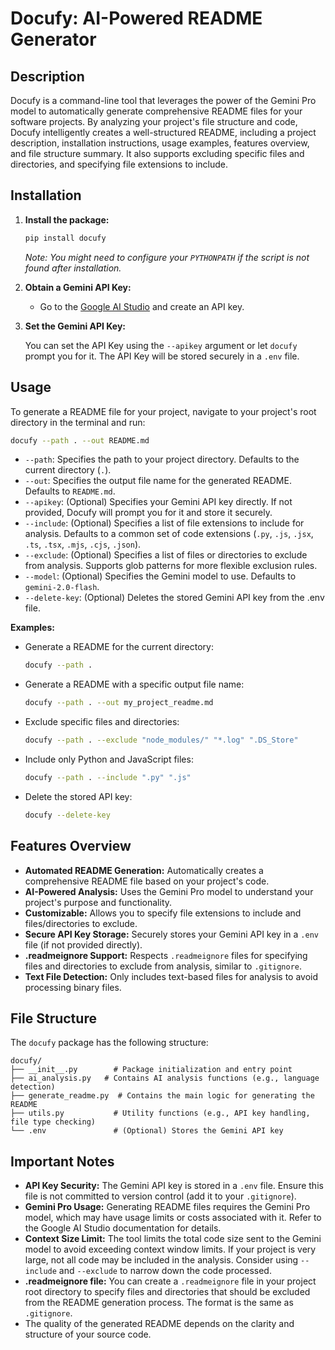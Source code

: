# Docufy: AI-Powered README Generator

## Description

Docufy is a command-line tool that leverages the power of the Gemini Pro model to automatically generate comprehensive README files for your software projects. By analyzing your project's file structure and code, Docufy intelligently creates a well-structured README, including a project description, installation instructions, usage examples, features overview, and file structure summary.  It also supports excluding specific files and directories, and specifying file extensions to include.

## Installation

1.  **Install the package:**

    ```bash
    pip install docufy
    ```

    *Note: You might need to configure your `PYTHONPATH` if the script is not found after installation.*

2.  **Obtain a Gemini API Key:**
    *   Go to the [Google AI Studio](https://makersuite.google.com/) and create an API key.

3.  **Set the Gemini API Key:**

    You can set the API Key using the `--apikey` argument or let `docufy` prompt you for it. The API Key will be stored securely in a `.env` file.

## Usage

To generate a README file for your project, navigate to your project's root directory in the terminal and run:

```bash
docufy --path . --out README.md
```

*   `--path`: Specifies the path to your project directory. Defaults to the current directory (`.`).
*   `--out`: Specifies the output file name for the generated README. Defaults to `README.md`.
*   `--apikey`:  (Optional) Specifies your Gemini API key directly. If not provided, Docufy will prompt you for it and store it securely.
*   `--include`: (Optional) Specifies a list of file extensions to include for analysis. Defaults to a common set of code extensions (`.py`, `.js`, `.jsx`, `.ts`, `.tsx`, `.mjs`, `.cjs`, `.json`).
*   `--exclude`: (Optional) Specifies a list of files or directories to exclude from analysis.  Supports glob patterns for more flexible exclusion rules.
*   `--model`: (Optional) Specifies the Gemini model to use. Defaults to `gemini-2.0-flash`.
*   `--delete-key`: (Optional) Deletes the stored Gemini API key from the .env file.

**Examples:**

*   Generate a README for the current directory:

    ```bash
    docufy --path .
    ```

*   Generate a README with a specific output file name:

    ```bash
    docufy --path . --out my_project_readme.md
    ```

*   Exclude specific files and directories:

    ```bash
    docufy --path . --exclude "node_modules/" "*.log" ".DS_Store"
    ```

*   Include only Python and JavaScript files:

    ```bash
    docufy --path . --include ".py" ".js"
    ```

*   Delete the stored API key:
    ```bash
    docufy --delete-key
    ```

## Features Overview

*   **Automated README Generation:**  Automatically creates a comprehensive README file based on your project's code.
*   **AI-Powered Analysis:**  Uses the Gemini Pro model to understand your project's purpose and functionality.
*   **Customizable:** Allows you to specify file extensions to include and files/directories to exclude.
*   **Secure API Key Storage:** Securely stores your Gemini API key in a `.env` file (if not provided directly).
*   **.readmeignore Support:**  Respects `.readmeignore` files for specifying files and directories to exclude from analysis, similar to `.gitignore`.
*   **Text File Detection:** Only includes text-based files for analysis to avoid processing binary files.

## File Structure

The `docufy` package has the following structure:

```
docufy/
├── __init__.py        # Package initialization and entry point
├── ai_analysis.py   # Contains AI analysis functions (e.g., language detection)
├── generate_readme.py  # Contains the main logic for generating the README
├── utils.py           # Utility functions (e.g., API key handling, file type checking)
└── .env               # (Optional) Stores the Gemini API key
```

## Important Notes

*   **API Key Security:** The Gemini API key is stored in a `.env` file.  Ensure this file is not committed to version control (add it to your `.gitignore`).
*   **Gemini Pro Usage:** Generating README files requires the Gemini Pro model, which may have usage limits or costs associated with it.  Refer to the Google AI Studio documentation for details.
*   **Context Size Limit:** The tool limits the total code size sent to the Gemini model to avoid exceeding context window limits. If your project is very large, not all code may be included in the analysis. Consider using `--include` and `--exclude` to narrow down the code processed.
*   **.readmeignore file:** You can create a `.readmeignore` file in your project root directory to specify files and directories that should be excluded from the README generation process. The format is the same as `.gitignore`.
*   The quality of the generated README depends on the clarity and structure of your source code.